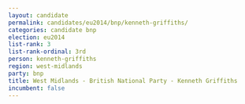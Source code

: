 ```yaml
---
layout: candidate
permalink: candidates/eu2014/bnp/kenneth-griffiths/
categories: candidate bnp
election: eu2014
list-rank: 3
list-rank-ordinal: 3rd
person: kenneth-griffiths
region: west-midlands
party: bnp
title: West Midlands - British National Party - Kenneth Griffiths
incumbent: false
---
```

